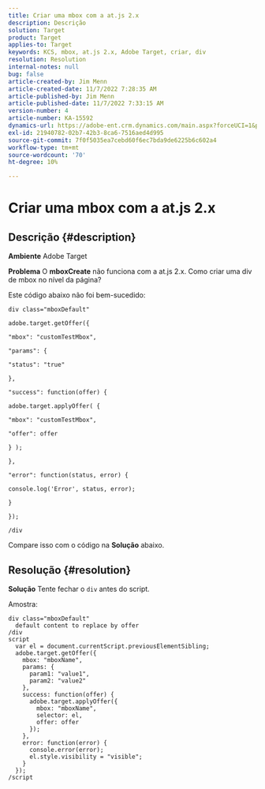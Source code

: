 ```yaml
---
title: Criar uma mbox com a at.js 2.x
description: Descrição
solution: Target
product: Target
applies-to: Target
keywords: KCS, mbox, at.js 2.x, Adobe Target, criar, div
resolution: Resolution
internal-notes: null
bug: false
article-created-by: Jim Menn
article-created-date: 11/7/2022 7:28:35 AM
article-published-by: Jim Menn
article-published-date: 11/7/2022 7:33:15 AM
version-number: 4
article-number: KA-15592
dynamics-url: https://adobe-ent.crm.dynamics.com/main.aspx?forceUCI=1&pagetype=entityrecord&etn=knowledgearticle&id=35e69ac4-6d5e-ed11-9561-6045bd0065f9
exl-id: 21940782-02b7-42b3-8ca6-7516aed4d995
source-git-commit: 7f0f5035ea7cebd60f6ec7bda9de6225b6c602a4
workflow-type: tm+mt
source-wordcount: '70'
ht-degree: 10%

---
```


# Criar uma mbox com a at.js 2.x

## Descrição {#description}


<b>Ambiente</b>
Adobe Target

<b>Problema</b>
O <b>mboxCreate</b> não funciona com a at.js 2.x. Como criar uma div de mbox no nível da página?

Este código abaixo não foi bem-sucedido:


```
div class="mboxDefault"

adobe.target.getOffer({

"mbox": "customTestMbox",

"params": {

"status": "true"

},

"success": function(offer) {

adobe.target.applyOffer( {

"mbox": "customTestMbox",

"offer": offer

} );

},

"error": function(status, error) {

console.log('Error', status, error);

}

});

/div
```




Compare isso com o código na <b>Solução</b> abaixo.


## Resolução {#resolution}


<b>Solução</b>
Tente fechar o `div` antes do script.

Amostra:


```
div class="mboxDefault" 
  default content to replace by offer 
/div 
script 
  var el = document.currentScript.previousElementSibling;
  adobe.target.getOffer({
    mbox: "mboxName",
    params: {
      param1: "value1",
      param2: "value2"
    },
    success: function(offer) {
      adobe.target.applyOffer({
        mbox: "mboxName",
        selector: el,
        offer: offer
      });
    },
    error: function(error) {
      console.error(error);
      el.style.visibility = "visible";
    }
  });
/script
```

